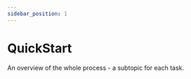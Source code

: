 ```yaml
---
sidebar_position: 1
---
```


# QuickStart

An overview of the whole process - a subtopic for each task.